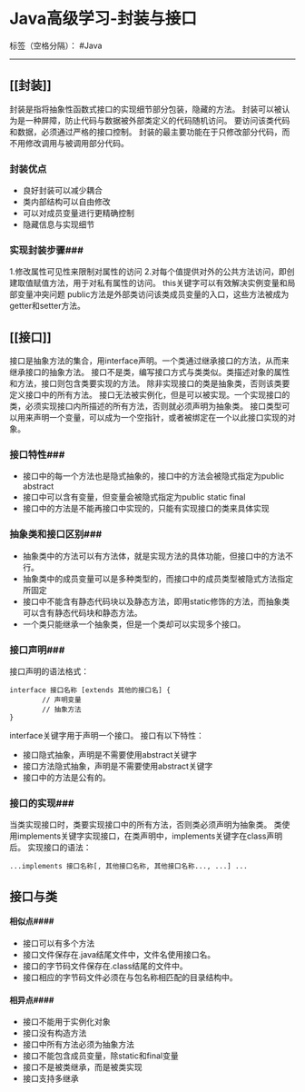 ﻿# Java高级学习-封装与接口

标签（空格分隔）： #Java

---
## [[封装]] ##

封装是指将抽象性函数式接口的实现细节部分包装，隐藏的方法。
封装可以被认为是一种屏障，防止代码与数据被外部类定义的代码随机访问。
要访问该类代码和数据，必须通过严格的接口控制。
封装的最主要功能在于只修改部分代码，而不用修改调用与被调用部分代码。

### 封装优点 ###

 - 良好封装可以减少耦合
 - 类内部结构可以自由修改
 - 可以对成员变量进行更精确控制
 - 隐藏信息与实现细节

### 实现封装步骤###
1.修改属性可见性来限制对属性的访问
2.对每个值提供对外的公共方法访问，即创建取值赋值方法，用于对私有属性的访问。
this关键字可以有效解决实例变量和局部变量冲突问题
public方法是外部类访问该类成员变量的入口，这些方法被成为getter和setter方法。

## [[接口]] ##

接口是抽象方法的集合，用interface声明。一个类通过继承接口的方法，从而来继承接口的抽象方法。
接口不是类，编写接口方式与类类似。类描述对象的属性和方法，接口则包含类要实现的方法。
除非实现接口的类是抽象类，否则该类要定义接口中的所有方法。
接口无法被实例化，但是可以被实现。一个实现接口的类，必须实现接口内所描述的所有方法，否则就必须声明为抽象类。
接口类型可以用来声明一个变量，可以成为一个空指针，或者被绑定在一个以此接口实现的对象。

 
### 接口特性###
 - 接口中的每一个方法也是隐式抽象的，接口中的方法会被隐式指定为public abstract
 - 接口中可以含有变量，但变量会被隐式指定为public static final
 - 接口中的方法是不能再接口中实现的，只能有实现接口的类来具体实现
 
### 抽象类和接口区别###
 - 抽象类中的方法可以有方法体，就是实现方法的具体功能，但接口中的方法不行。
 - 抽象类中的成员变量可以是多种类型的，而接口中的成员类型被隐式方法指定所固定
 - 接口中不能含有静态代码块以及静态方法，即用static修饰的方法，而抽象类可以含有静态代码块和静态方法。
 - 一个类只能继承一个抽象类，但是一个类却可以实现多个接口。
 
### 接口声明###

接口声明的语法格式：

    interface 接口名称 [extends 其他的接口名] {
            // 声明变量
            // 抽象方法
    }

interface关键字用于声明一个接口。
接口有以下特性：

 - 接口隐式抽象，声明是不需要使用abstract关键字
 - 接口方法隐式抽象，声明是不需要使用abstract关键字
 - 接口中的方法是公有的。
 
### 接口的实现###

当类实现接口时，类要实现接口中的所有方法，否则类必须声明为抽象类。
类使用implements关键字实现接口，在类声明中，implements关键字在class声明后。
实现接口的语法：

    ...implements 接口名称[, 其他接口名称, 其他接口名称..., ...] ...
    




## 接口与类 ##

#### 相似点####

 - 接口可以有多个方法
 - 接口文件保存在.java结尾文件中，文件名使用接口名。
 - 接口的字节码文件保存在.class结尾的文件中。
 - 接口相应的字节码文件必须在与包名称相匹配的目录结构中。

#### 相异点####

 - 接口不能用于实例化对象
 - 接口没有构造方法
 - 接口中所有方法必须为抽象方法
 - 接口不能包含成员变量，除static和final变量
 - 接口不是被类继承，而是被类实现
 - 接口支持多继承
